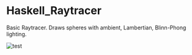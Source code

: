 # Haskell_Raytracer

Basic Raytracer. Draws spheres with ambient, Lambertian, Blinn-Phong lighting.

![test](https://user-images.githubusercontent.com/25410102/165648116-099550d5-6ef5-4b49-94bf-db214ee83cad.png)
